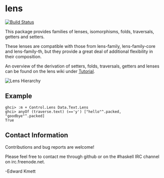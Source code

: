 lens
====

[![Build Status](https://secure.travis-ci.org/ekmett/lens.png?branch=master)](http://travis-ci.org/ekmett/lens)

This package provides families of lenses, isomorphisms, folds, traversals, getters and setters.

These lenses are compatible with those from lens-family, lens-family-core and lens-family-th,
but they provide a great deal of additional flexibility in their composition.

An overview of the derivation of setters, folds, traversals, getters and lenses can be found on the lens wiki under [Tutorial](https://github.com/ekmett/lens/wiki/Tutorial).

![Lens Hierarchy](https://github.com/ekmett/lens/wiki/images/Hierarchy-1.8.png)

Example
-------

    ghci> :m + Control.Lens Data.Text.Lens
    ghci> anyOf (traverse.text) (=='y') ["hello"^.packed, "goodbye"^.packed]
    True

Contact Information
-------------------

Contributions and bug reports are welcome!

Please feel free to contact me through github or on the #haskell IRC channel on irc.freenode.net.

-Edward Kmett
